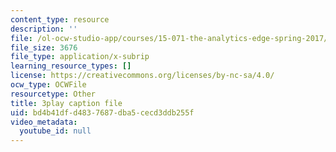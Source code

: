 ```yaml
---
content_type: resource
description: ''
file: /ol-ocw-studio-app/courses/15-071-the-analytics-edge-spring-2017/bd4b41dfd4837687dba5cecd3ddb255f_E16wcCKx89w.srt
file_size: 3676
file_type: application/x-subrip
learning_resource_types: []
license: https://creativecommons.org/licenses/by-nc-sa/4.0/
ocw_type: OCWFile
resourcetype: Other
title: 3play caption file
uid: bd4b41df-d483-7687-dba5-cecd3ddb255f
video_metadata:
  youtube_id: null
---
```

